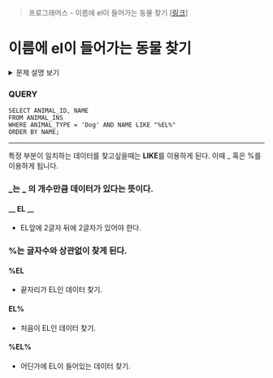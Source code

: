 > 프로그래머스 - 이름에 el이 들어가는 동물 찾기 [[링크](https://school.programmers.co.kr/learn/courses/30/lessons/59047)]

# 이름에 el이 들어가는 동물 찾기

<details markdown ="1">
<summary>문제 설명 보기</summary>
<img src="https://user-images.githubusercontent.com/86038910/186198605-b001ebaa-673b-4d93-818f-d2907ada013d.png">
<img src="https://user-images.githubusercontent.com/86038910/186198744-f695ad9b-d020-4b3a-b619-a68a38f2b062.png">
</details>

### QUERY
```MYSQL
SELECT ANIMAL_ID, NAME 
FROM ANIMAL_INS
WHERE ANIMAL_TYPE = 'Dog' AND NAME LIKE "%EL%"
ORDER BY NAME;
```
-------------------------------------
특정 부분이 일치하는 데이터를 찾고싶을때는 <STRONG>LIKE</STRONG>를 이용하게 된다. 이때 _ 혹은 %를 이용하게 됩니다.

### _는  _ 의 개수만큼 데이터가 있다는 뜻이다.

#### __ EL __ 
- EL앞에 2글자 뒤에 2글자가 있어야 한다.

### %는 글자수와 상관없이 찾게 된다.

#### %EL 
- 끝자리가 EL인 데이터 찾기.
#### EL%
- 처음이 EL인 데이터 찾기.
#### %EL%
- 어딘가에 EL이 들어있는 데이터 찾기.
